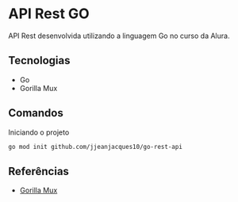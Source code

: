 # API Rest GO

API Rest desenvolvida utilizando a linguagem Go no curso da Alura.

## Tecnologias

- Go
- Gorilla Mux

## Comandos

Iniciando o projeto

``` bash
go mod init github.com/jjeanjacques10/go-rest-api
```

## Referências

- [Gorilla Mux](https://github.com/gorilla/mux)
